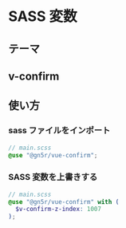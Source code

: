 <script setup>
import { useThemeSassItems, useVConfirmSassItems } from "@theme/composables/sass";

import SassTable from "@theme/components/api/SassTable.vue"

const themeItems = useThemeSassItems();
const vconfirmItems = useVConfirmSassItems();
</script>

# SASS 変数

<h2 id="theme" tabIndex="-1">
  テーマ
  <a class="header-anchor" href="#theme" aria-label="Permalink to &quot;テーマ&quot;">&ZeroWidthSpace;</a>
</h2>

<Suspense>
  <SassTable :items="themeItems" />
  <template #fallback>
    読み込み中...
  </template>
</Suspense>

## v-confirm

<Suspense>
  <SassTable :items="vconfirmItems" />
  <template #fallback>
    読み込み中...
  </template>
</Suspense>

<h2 id="usage" tabIndex="-1">
  使い方
  <a class="header-anchor" href="#usage" aria-label="Permalink to &quot;使い方&quot;">&ZeroWidthSpace;</a>
</h2>

### sass ファイルをインポート

```scss
// main.scss
@use "@gn5r/vue-confirm";
```

### SASS 変数を上書きする

```scss
// main.scss
@use "@gn5r/vue-confirm" with (
  $v-confirm-z-index: 1007
);
```
